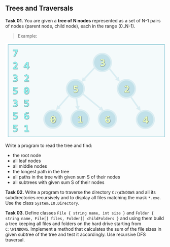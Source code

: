 ## Trees and Traversals

**Task 01.** You are given a **tree of N nodes** represented as a set of N-1 pairs of nodes (parent node, child node), each in the range (0..N-1).
>Example:

![img](https://raw.githubusercontent.com/Termininja/TelerikAcademy/master/DSA/03.%20Trees%20and%20Traversals/Tree.png)

Write a program to read the tree and find:
 * the root node
 * all leaf nodes
 * all middle nodes
 * the longest path in the tree
 * all paths in the tree with given sum S of their nodes
 * all subtrees with given sum S of their nodes

**Task 02.** Write a program to traverse the directory `C:\WINDOWS` and all its subdirectories recursively and to display all files matching the mask `*.exe`. Use the class `System.IO.Directory`.

**Task 03.** Define classes `File { string name, int size }` and `Folder { string name, File[] files, Folder[] childFolders }` and using them build a tree keeping all files and folders on the hard drive starting from `C:\WINDOWS`. Implement a method that calculates the sum of the file sizes in given subtree of the tree and test it accordingly. Use recursive DFS traversal.